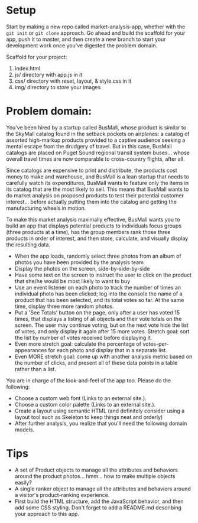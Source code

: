 # Setup
Start by making a new repo called market-analysis-app, whether with the `git init` or `git clone` approach. Go ahead and build the scaffold for your app, push it to master, and then create a new branch to start your development work once you've digested the problem domain.

Scaffold for your project:
1. index.html
2. js/ directory with app.js in it
3. css/ directory with reset, layout, &amp; style.css in it
4. img/ directory to store your images

# Problem domain:
You've been hired by a startup called BusMall, whose product is similar to the SkyMall catalog found in the setback pockets on airplanes: a catalog of assorted high-markup products provided to a captive audience seeking a mental escape from the drudgery of travel. But in this case, BusMall catalogs are placed on Puget Sound regional transit system buses... whose overall travel times are now comparable to cross-country flights, after all.

Since catalogs are expensive to print and distribute, the products cost money to make and warehouse, and BusMall is a lean startup that needs to carefully watch its expenditures, BusMall wants to feature only the items in its catalog that are the most likely to sell. This means that BusMall wants to do market analysis on proposed products to test their potential customer interest... before actually putting them into the catalog and getting the manufacturing wheels in motion.

To make this market analysis maximally effective, BusMall wants you to build an app that displays potential products to individuals focus groups (three products at a time), has the group members rank those three products in order of interest, and then store, calculate, and visually display the resulting data.

- When the app loads, randomly select three photos from an album of photos you have been provided by the analysis team
- Display the photos on the screen, side-by-side-by-side
- Have some text on the screen to instruct the user to click on the product that she/he would be most likely to want to buy
- Use an event listener on each photo to track the number of times an individual photo has been clicked; log into the console the name of a product that has been selected, and its total votes so far. At the same time, display three more random photos.
- Put a 'See Totals' button on the page, only after a user has voted 15 times, that displays a listing of all objects and their vote totals on the screen. The user may continue voting, but on the next vote hide the list of votes, and only display it again after 15 more votes. Stretch goal: sort the list by number of votes received before displaying it.
- Even more stretch goal: calculate the percentage of votes-per-appearances for each photo and display that in a separate list.
- Even MORE stretch goal: come up with another analysis metric based on the number of clicks, and present all of these data points in a table rather than a list.

You are in charge of the look-and-feel of the app too. Please do the following:
- Choose a custom web font (Links to an external site.).
- Choose a custom color palette (Links to an external site.).
- Create a layout using semantic HTML (and definitely consider using a layout tool such as Skeleton to keep things neat and orderly)
- After further analysis, you realize that you'll need the following domain models.

# Tips
- A set of Product objects to manage all the attributes and behaviors around the product photos... hmm... how to make multiple objects easily?
- A single ranker object to manage all the attributes and behaviors around a visitor's product-ranking experience.
- First build the HTML structure, add the JavaScript behavior, and then add some CSS styling. Don't forget to add a README.md describing your approach to this app.
